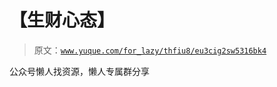 # 【生财心态】

> 原文：[`www.yuque.com/for_lazy/thfiu8/eu3cig2sw5316bk4`](https://www.yuque.com/for_lazy/thfiu8/eu3cig2sw5316bk4)



公众号懒人找资源，懒人专属群分享